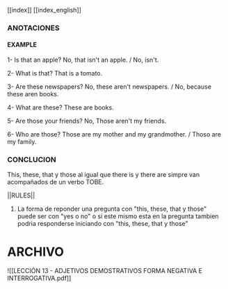 [[index]]
[[index_english]]
### ANOTACIONES

#### EXAMPLE
1- Is that an apple?
No, that isn't an apple. / No, isn't.

2- What is that?
That is a tomato.

3- Are these newspapers?
No, these aren't newspapers. / No, because these aren books.

4- What are these?
These are books.

5- Are those your friends?
No, Those aren't my friends.

6- Who are those?
Those are my mother and my grandmother. / Thoso are my family.

### CONCLUCION
This, these, that y those al igual que there is y there are simpre van acompañados de un verbo TOBE.

||RULES||
1. La forma de reponder una pregunta con "this, these, that y those" puede ser con "yes o no" o si este mismo esta en la pregunta tambien podria responderse iniciando con "this, these, that y those"

# ARCHIVO
![[LECCIÓN 13 - ADJETIVOS DEMOSTRATIVOS FORMA NEGATIVA E INTERROGATIVA.pdf]]

